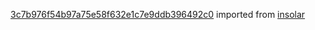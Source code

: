 [3c7b976f54b97a75e58f632e1c7e9ddb396492c0](https://github.com/insolar/insolar/commit/3c7b976f54b97a75e58f632e1c7e9ddb396492c0) imported from [insolar](https://github.com/insolar/insolar)
